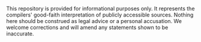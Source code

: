 This repository is provided for informational purposes only. It represents the
compilers' good-faith interpretation of publicly accessible sources. Nothing
here should be construed as legal advice or a personal accusation. We welcome
corrections and will amend any statements shown to be inaccurate.
